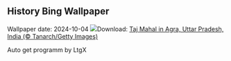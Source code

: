 ## History Bing Wallpaper
Wallpaper date: 2024-10-04
![](https://www.bing.com/th?id=OHR.TajMahalReflection_EN-CA5616417702_UHD.jpg&w=1000)Download: [Taj Mahal in Agra, Uttar Pradesh, India (© Tanarch/Getty Images)](https://www.bing.com/th?id=OHR.TajMahalReflection_EN-CA5616417702_UHD.jpg)

Auto get programm by LtgX
